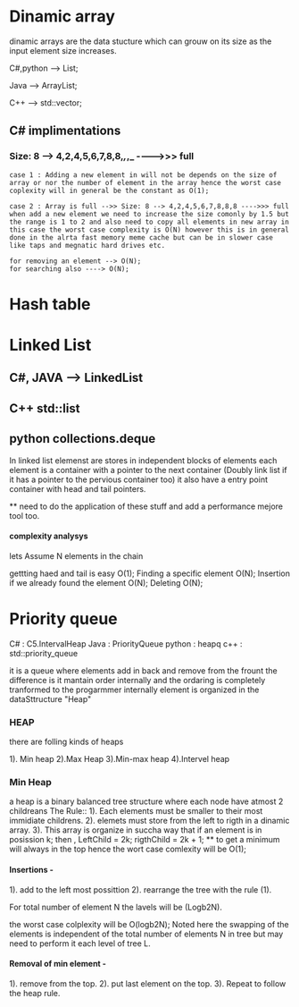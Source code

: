 # Dinamic array

dinamic arrays are the data stucture which can grouw on its size as the input element size increases.

C#,python --> List;

Java --> ArrayList;

C++ --> std::vector;

## C# implimentations

### Size: 8 --> 4,2,4,5,6,7,8,8,_,_,\_ ---->>> full

    case 1 : Adding a new element in will not be depends on the size of array or nor the number of element in the array hence the worst case coplexity will in general be the constant as O(1);

    case 2 : Array is full -->> Size: 8 --> 4,2,4,5,6,7,8,8,8 ---->>> full when add a new element we need to increase the size comonly by 1.5 but the range is 1 to 2 and also need to copy all elements in new array in this case the worst case complexity is O(N) however this is in general done in the alrta fast memory meme cache but can be in slower case like taps and megnatic hard drives etc.

    for removing an element --> O(N);
    for searching also ----> O(N);

###

# Hash table

# Linked List

## C#, JAVA --> LinkedList

## C++ std::list

## python collections.deque

In linked list elemenst are stores in independent blocks of elements each element is a container with a pointer to the next container (Doubly link list if it has a pointer to the pervious container too) it also have a entry point container with head and tail pointers.

\*\* need to do the application of these stuff and add a performance mejore tool too.

#### complexity analysys

lets Assume N elements in the chain

gettting haed and tail is easy O(1);
Finding a specific element O(N);
Insertion if we already found the element O(N);
Deleting O(N);

# Priority queue

C# : C5.IntervalHeap
Java : PriorityQueue
python : heapq
c++ : std::priority_queue

it is a queue where elements add in back and remove from the frount the difference is it mantain order internally and the ordaring is completely tranformed to the progarmmer internally element is organized in the dataSttructure "Heap"

### HEAP

there are folling kinds of heaps

1). Min heap 2).Max Heap 3).Min-max heap 4).Intervel heap

### Min Heap

a heap is a binary balanced tree structure where each node have atmost 2 childreans
The Rule::
1). Each elements must be smaller to their most immidiate childrens.
2). elemets must store from the left to rigth in a dinamic array.
3). This array is organize in succha way that if an element is in posission k;
then ,
LeftChild = 2k; rigthChild = 2k + 1;
\*\* to get a minimum will always in the top hence the wort case comlexity will be O(1);

#### Insertions -

1). add to the left most possittion
2). rearrange the tree with the rule (1).

For total number of element N the lavels will be (Logb2N).

the worst case colplexity will be O(logb2N);
Noted here the swapping of the elements is independent of the total number of elements N in tree but may need to perform it each level of tree L.

#### Removal of min element -

1). remove from the top.
2). put last element on the top.
3). Repeat to follow the heap rule.
